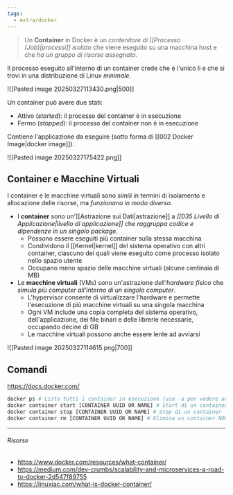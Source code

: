 ```yaml
---
tags:
  - extra/docker
---
```

>Un **Container** in Docker è un *contenitore di [[Processo (Job)|processi]] isolato* che viene eseguito su una macchina host e che *ha un gruppo di risorse assegnato*.

Il processo eseguito all'interno di un container crede che è l'unico li e che si trovi in una distribuzione di Linux *minimale*.

![[Pasted image 20250327113430.png|500]]


Un container può avere due stati:
- Attivo (*started*): il processo del container è in esecuzione
- Fermo (*stopped*): il processo del container non è in esecuzione


Contiene l'applicazione da eseguire (sotto forma di [[002 Docker Image|docker image]]).

![[Pasted image 20250327175422.png]]


## Container e Macchine Virtuali
I container e le macchine virtuali sono *simili* in termini di isolamento e allocazione delle risorse, ma *funzionano in modo diverso*.

- I **container** sono un'[[Astrazione sui Dati|astrazione]] a *[[035 Livello di Applicazione|livello di applicazione]]* che *raggruppa codice e dipendenze in un singolo package*. 
	- Possono essere eseguiti più container sulla stessa macchina
	- Condividono il [[Kernel|kernel]] del sistema operativo con altri container, ciascuno dei quali viene eseguito come processo isolato nello spazio utente
	- Occupano meno spazio delle macchine virtuali (alcune centinaia di MB)
- Le **macchine virtuali** (VMs) sono un'astrazione *dell'hardware fisico* che *simula più computer all'interno di un singolo computer*. 
	- L'hypervisor consente di virtualizzare l'hardware e permette l'esecuzione di più macchine virtuali su una singola macchina
	- Ogni VM include una copia completa del sistema operativo, dell'applicazione, dei file binari e delle librerie necessarie, occupando decine di GB
	- Le macchine virtuali possono anche essere lente ad avviarsi

![[Pasted image 20250327114615.png|700]]

## Comandi
https://docs.docker.com/

```sh
docker ps # Lista tutti i container in esecuzione (usa -a per vedere anche quelli fermi)
docker container start [CONTAINER UUID OR NAME] # Start di un container
docker container stop [CONTAINER UUID OR NAME] # Stop di un container
docker container rm [CONTAINER UUID OR NAME] # Elimina un container NON IN ESECUZIONE
```


---
###### Risorse
- https://www.docker.com/resources/what-container/
- https://medium.com/dev-crumbs/scalability-and-microservices-a-road-to-docker-2d547f89755
- https://linuxiac.com/what-is-docker-container/